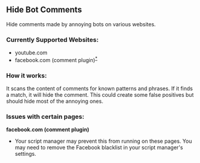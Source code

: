 ## Hide Bot Comments
Hide comments made by annoying bots on various websites.

### Currently Supported Websites:
- youtube.com
- facebook.com (comment plugin)<sup><a href="#fb-cp">*</a></sup>

### How it works:
It scans the content of comments for known patterns and phrases. If it finds a match, it will hide the comment. This could create some false positives but should hide most of the annoying ones.

### Issues with certain pages:
<a name="fb-cp"></a>
**facebook.com (comment plugin)**
- Your script manager may prevent this from running on these pages. You may need to remove the Facebook blacklist in your script manager's settings.

